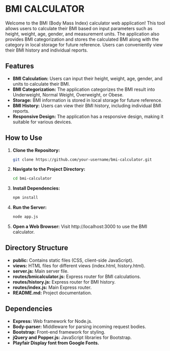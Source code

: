# BMI CALCULATOR

Welcome to the BMI (Body Mass Index) calculator web application! This tool allows users to calculate their BMI based on input parameters such as height, weight, age, gender, and measurement units. The application also provides BMI categorization and stores the calculated BMI along with the category in local storage for future reference. Users can conveniently view their BMI history and individual reports.

## Features

- **BMI Calculation:** Users can input their height, weight, age, gender, and units to calculate their BMI.
- **BMI Categorization:** The application categorizes the BMI result into Underweight, Normal Weight, Overweight, or Obese.
- **Storage:** BMI information is stored in local storage for future reference.
- **BMI History:** Users can view their BMI history, including individual BMI reports.
- **Responsive Design:** The application has a responsive design, making it suitable for various devices.

## How to Use

1. **Clone the Repository:**
    ```bash
    git clone https://github.com/your-username/bmi-calculator.git
    ```

2. **Navigate to the Project Directory:**
    ```bash
    cd bmi-calculator
    ```

3. **Install Dependencies:**
    ```bash
    npm install
    ```

4. **Run the Server:**
    ```bash
    node app.js
    ```

5. **Open a Web Browser:**
    Visit http://localhost:3000 to use the BMI calculator.

## Directory Structure

- **public:** Contains static files (CSS, client-side JavaScript).
- **views:** HTML files for different views (index.html, history.html).
- **server.js:** Main server file.
- **routes/bmicalculator.js:** Express router for BMI calculations.
- **routes/history.js:** Express router for BMI history.
- **routes/index.js:** Main Express router.
- **README.md:** Project documentation.

## Dependencies

- **Express:** Web framework for Node.js.
- **Body-parser:** Middleware for parsing incoming request bodies.
- **Bootstrap:** Front-end framework for styling.
- **jQuery and Popper.js:** JavaScript libraries for Bootstrap.
- **Playfair Display font from Google Fonts.**

